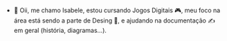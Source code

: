 - 👋 Oii, me chamo Isabele, estou cursando
Jogos Digitais  🎮, meu foco na área está sendo
a parte de Desing  🎨, e ajudando na documentação
✍️  em geral (história, diagramas...). 

<!---
Isabele-Timotio/Isabele-Timotio is a ✨ special ✨ repository because its `README.md` (this file) appears on your GitHub profile.
You can click the Preview link to take a look at your changes.
--->
